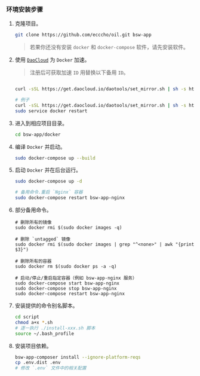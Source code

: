 
### 环境安装步骤

1. 克隆项目。

    ```bash
    git clone https://github.com/ecccho/oil.git bsw-app
    ```

    > 若果你还没有安装 `docker` 和 `docker-compose` 软件，请先安装软件。

2. 使用 [`DaoCloud`](https://www.daocloud.io/mirror) 为 `Docker` 加速。

    > 注册后可获取加速 `ID` 用替换以下备用 `ID`。

    ```bash

    curl -sSL https://get.daocloud.io/daotools/set_mirror.sh | sh -s http://{ID}.m.daocloud.io

    # 例子
    curl -sSL https://get.daocloud.io/daotools/set_mirror.sh | sh -s http://8dd58468.m.daocloud.io
    sudo service docker restart
    ```

3. 进入到相应项目目录。

    ```bash
    cd bsw-app/docker
    ```

4. 编译 `Docker` 并启动。

    ```bash
    sudo docker-compose up --build
    ```

5. 启动 `Docker` 并在后台运行。

    ```bash
    sudo docker-compose up -d

    # 备用命令.重启 `Nginx` 容器
    sudo docker-compose restart bsw-app-nginx
    ```

6. 部分备用命令。

    ```
    # 删除所有的镜像
    sudo docker rmi $(sudo docker images -q)

    # 删除 `untagged` 镜像
    sudo docker rmi $(sudo docker images | grep "^<none>" | awk "{print $3}")

    # 删除所有的容器
    sudo docker rm $(sudo docker ps -a -q)

    # 启动/停止/重启指定容器（例如 bsw-app-nginx 服务）
    sudo docker-compose start bsw-app-nginx
    sudo docker-compose stop bsw-app-nginx
    sudo docker-compose restart bsw-app-nginx
    ```

7. 安装提供的命令别名脚本。

    ```bash
    cd script
    chmod a+x *.sh
    # 逐一执行 ./install-xxx.sh 脚本
    source ~/.bash_profile
    ```

8. 安装项目依赖。

    ```bash
    bsw-app-composer install --ignore-platform-reqs
    cp .env.dist .env
    # 修改 `.env` 文件中的相关配置
    ```
